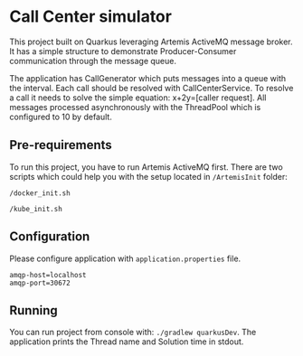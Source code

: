 # Call Center simulator

This project built on Quarkus leveraging Artemis ActiveMQ message broker. 
It has a simple structure to demonstrate Producer-Consumer communication through the message queue.

The application has CallGenerator which puts messages into a queue with the interval. 
Each call should be resolved with CallCenterService. 
To resolve a call it needs to solve the simple equation: x+2y=[caller request]. 
All messages processed asynchronously with the ThreadPool which is configured to 10 by default.

## Pre-requirements 

To run this project, you have to run Artemis ActiveMQ first.
There are two scripts which could help you with the setup located in `/ArtemisInit` folder:

```
/docker_init.sh
```
```
/kube_init.sh
```

## Configuration

Please configure application with `application.properties` file. 

```
amqp-host=localhost
amqp-port=30672
```

## Running

You can run project from console with: `./gradlew quarkusDev`.
The application prints the Thread name and Solution time in stdout.
